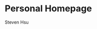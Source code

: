 <!DOCTYPE html>
<html>
<head>
<title>Page Title</title> 
</head>
<body>

<h1>Personal Homepage</h1>
<p>Steven Hsu</p>

</body>
</html>
